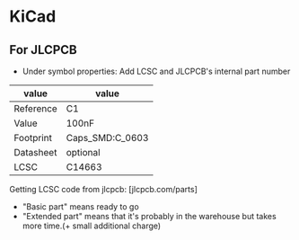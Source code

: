 # KiCad

## For JLCPCB
- Under symbol properties: Add LCSC and JLCPCB's internal part number

value | value
---|---
Reference | C1
Value | 100nF
Footprint | Caps_SMD:C_0603
Datasheet | optional
LCSC | C14663

Getting LCSC code from jlcpcb: [jlcpcb.com/parts]
- "Basic part" means ready to go
- "Extended part" means that it's probably in the warehouse but takes more time.(+ small additional charge)
